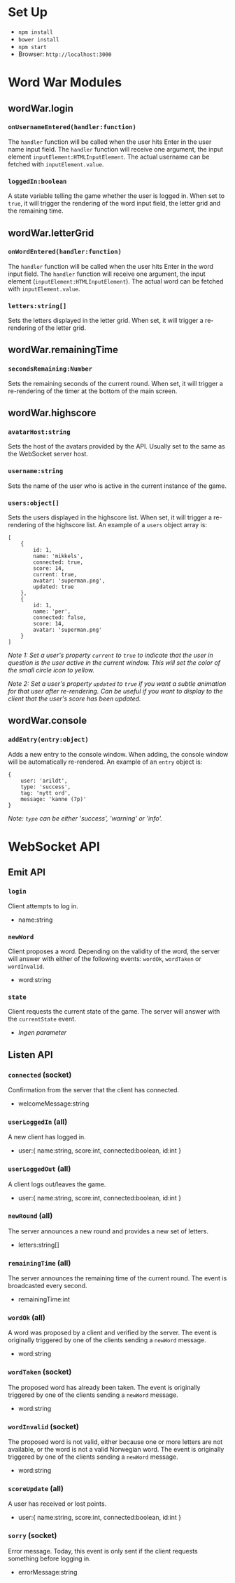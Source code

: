# Set Up

* `npm install`
* `bower install`
* `npm start`
* Browser: `http://localhost:3000`

# Word War Modules

## wordWar.login

### `onUsernameEntered(handler:function)`
The `handler` function will be called when the user hits Enter in the user name input field. The
`handler` function will receive one argument, the input element `inputElement:HTMLInputElement`.
The actual username can be fetched with `inputElement.value`.

### `loggedIn:boolean`
A state variable telling the game whether the user is logged in. When set to `true`,
it will trigger the rendering of the word input field, the letter grid and the remaining time.

## wordWar.letterGrid

### `onWordEntered(handler:function)`
The `handler` function will be called when the user hits Enter in the word input field. The
`handler` function will receive one argument, the input element (`inputElement:HTMLInputElement`).
The actual word can be fetched with `inputElement.value`.

### `letters:string[]`
Sets the letters displayed in the letter grid. When set, it will trigger a re-rendering of the
letter grid.

## wordWar.remainingTime

### `secondsRemaining:Number`
Sets the remaining seconds of the current round. When set, it will trigger a re-rendering of the
timer at the bottom of the main screen.

## wordWar.highscore

### `avatarHost:string`
Sets the host of the avatars provided by the API. Usually set to the same as the WebSocket
server host.

### `username:string`
Sets the name of the user who is active in the current instance of the game.

### `users:object[]`
Sets the users displayed in the highscore list. When set, it will trigger a re-rendering of the
highscore list. An example of a `users` object array is:

    [
        {
            id: 1,
            name: 'mikkels',
            connected: true,
            score: 14,
            current: true,
            avatar: 'superman.png',
            updated: true
        },
        {
            id: 1,
            name: 'per',
            connected: false,
            score: 14,
            avatar: 'superman.png'
        }
    ]

_Note 1: Set a user's property `current` to `true` to indicate that the user in question is the
user active in the current window. This will set the color of the small circle icon to yellow._

_Note 2: Set a user's property `updated` to `true` if you want a subtle animation for that user
after re-rendering. Can be useful if you want to display to the client that the user's score has
been updated._

## wordWar.console

### `addEntry(entry:object)`
Adds a new entry to the console window. When adding, the console window will be automatically
re-rendered. An example of an `entry` object is:

    {
        user: 'arildt',
        type: 'success',
        tag: 'nytt ord',
        message: 'kanne (7p)'
    }

_Note: `type` can be either 'success', 'warning' or 'info'._

# WebSocket API

## Emit API

### `login`

Client attempts to log in.

* name:string

### `newWord`

Client proposes a word. Depending on the validity of the word, the server will answer with either
of the following events: `wordOk`, `wordTaken` or `wordInvalid`.

* word:string

### `state`

Client requests the current state of the game. The server will answer with the `currentState`
event.

* _Ingen parameter_

## Listen API

### `connected` (socket)

Confirmation from the server that the client has connected.

* welcomeMessage:string

### `userLoggedIn` (all)

A new client has logged in.

* user:\{ name:string, score:int, connected:boolean, id:int }

### `userLoggedOut` (all)

A client logs out/leaves the game.

* user:\{ name:string, score:int, connected:boolean, id:int }


### `newRound` (all)

The server announces a new round and provides a new set of letters.

* letters:string[]

### `remainingTime` (all)

The server announces the remaining time of the current round. The event is broadcasted every
second.

* remainingTime:int

### `wordOk` (all)

A word was proposed by a client and verified by the server. The event is originally triggered by
one of the clients sending a `newWord` message.

* word:string

### `wordTaken` (socket)

The proposed word has already been taken. The event is originally triggered by one of the clients
sending a `newWord` message.

* word:string

### `wordInvalid` (socket)

The proposed word is not valid, either because one or more letters are not available,
or the word is not a valid Norwegian word. The event is originally triggered by one of the
clients sending a `newWord` message.

* word:string

### `scoreUpdate` (all)

A user has received or lost points.

* user:\{ name:string, score:int, connected:boolean, id:int } 

### `sorry` (socket)

Error message. Today, this event is only sent if the client requests something before logging in.

* errorMessage:string